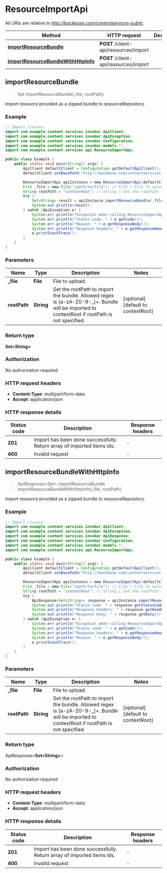 # ResourceImportApi

All URIs are relative to *http://backbase.com/contentservices-public*

| Method | HTTP request | Description |
|------------- | ------------- | -------------|
| [**importResourceBundle**](ResourceImportApi.md#importResourceBundle) | **POST** /client-api/resources/import |  |
| [**importResourceBundleWithHttpInfo**](ResourceImportApi.md#importResourceBundleWithHttpInfo) | **POST** /client-api/resources/import |  |



## importResourceBundle

> Set<String> importResourceBundle(_file, rootPath)



Import resource provided as a zipped bundle to resourceRepository.

### Example

```java
// Import classes:
import com.example.content.services.invoker.ApiClient;
import com.example.content.services.invoker.ApiException;
import com.example.content.services.invoker.Configuration;
import com.example.content.services.invoker.models.*;
import com.example.content.services.api.ResourceImportApi;

public class Example {
    public static void main(String[] args) {
        ApiClient defaultClient = Configuration.getDefaultApiClient();
        defaultClient.setBasePath("http://backbase.com/contentservices-public");

        ResourceImportApi apiInstance = new ResourceImportApi(defaultClient);
        File _file = new File("/path/to/file"); // File | File to upload.
        String rootPath = "contextRoot"; // String | Set the rootPath to import the bundle. Allowed regex is [a-zA-Z0-9-_]+. Bundle will be imported to contextRoot if rootPath is not specified.
        try {
            Set<String> result = apiInstance.importResourceBundle(_file, rootPath);
            System.out.println(result);
        } catch (ApiException e) {
            System.err.println("Exception when calling ResourceImportApi#importResourceBundle");
            System.err.println("Status code: " + e.getCode());
            System.err.println("Reason: " + e.getResponseBody());
            System.err.println("Response headers: " + e.getResponseHeaders());
            e.printStackTrace();
        }
    }
}
```

### Parameters


| Name | Type | Description  | Notes |
|------------- | ------------- | ------------- | -------------|
| **_file** | **File**| File to upload. | |
| **rootPath** | **String**| Set the rootPath to import the bundle. Allowed regex is [a-zA-Z0-9-_]+. Bundle will be imported to contextRoot if rootPath is not specified. | [optional] [default to contextRoot] |

### Return type

**Set&lt;String&gt;**


### Authorization

No authorization required

### HTTP request headers

- **Content-Type**: multipart/form-data
- **Accept**: application/json

### HTTP response details
| Status code | Description | Response headers |
|-------------|-------------|------------------|
| **201** | Import has been done successfully. Return array of imported items ids. |  -  |
| **400** | Invalid request |  -  |

## importResourceBundleWithHttpInfo

> ApiResponse<Set<String>> importResourceBundle importResourceBundleWithHttpInfo(_file, rootPath)



Import resource provided as a zipped bundle to resourceRepository.

### Example

```java
// Import classes:
import com.example.content.services.invoker.ApiClient;
import com.example.content.services.invoker.ApiException;
import com.example.content.services.invoker.ApiResponse;
import com.example.content.services.invoker.Configuration;
import com.example.content.services.invoker.models.*;
import com.example.content.services.api.ResourceImportApi;

public class Example {
    public static void main(String[] args) {
        ApiClient defaultClient = Configuration.getDefaultApiClient();
        defaultClient.setBasePath("http://backbase.com/contentservices-public");

        ResourceImportApi apiInstance = new ResourceImportApi(defaultClient);
        File _file = new File("/path/to/file"); // File | File to upload.
        String rootPath = "contextRoot"; // String | Set the rootPath to import the bundle. Allowed regex is [a-zA-Z0-9-_]+. Bundle will be imported to contextRoot if rootPath is not specified.
        try {
            ApiResponse<Set<String>> response = apiInstance.importResourceBundleWithHttpInfo(_file, rootPath);
            System.out.println("Status code: " + response.getStatusCode());
            System.out.println("Response headers: " + response.getHeaders());
            System.out.println("Response body: " + response.getData());
        } catch (ApiException e) {
            System.err.println("Exception when calling ResourceImportApi#importResourceBundle");
            System.err.println("Status code: " + e.getCode());
            System.err.println("Response headers: " + e.getResponseHeaders());
            System.err.println("Reason: " + e.getResponseBody());
            e.printStackTrace();
        }
    }
}
```

### Parameters


| Name | Type | Description  | Notes |
|------------- | ------------- | ------------- | -------------|
| **_file** | **File**| File to upload. | |
| **rootPath** | **String**| Set the rootPath to import the bundle. Allowed regex is [a-zA-Z0-9-_]+. Bundle will be imported to contextRoot if rootPath is not specified. | [optional] [default to contextRoot] |

### Return type

ApiResponse<**Set&lt;String&gt;**>


### Authorization

No authorization required

### HTTP request headers

- **Content-Type**: multipart/form-data
- **Accept**: application/json

### HTTP response details
| Status code | Description | Response headers |
|-------------|-------------|------------------|
| **201** | Import has been done successfully. Return array of imported items ids. |  -  |
| **400** | Invalid request |  -  |

